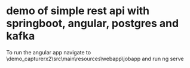 # demo of simple rest api with springboot, angular, postgres and kafka
To run the angular app navigate to \demo_capturerx2\src\main\resources\webapp\jobapp and run ng serve

